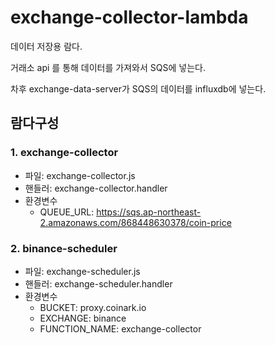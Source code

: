 # exchange-collector-lambda

데이터 저장용 람다.

거래소 api 를 통해 데이터를 가져와서 SQS에 넣는다.

차후 exchange-data-server가 SQS의 데이터를 influxdb에 넣는다.

## 람다구성

### 1. exchange-collector

* 파일: exchange-collector.js
* 핸들러: exchange-collector.handler
* 환경변수
  * QUEUE_URL: https://sqs.ap-northeast-2.amazonaws.com/868448630378/coin-price

### 2. binance-scheduler

* 파일: exchange-scheduler.js
* 핸들러: exchange-scheduler.handler
* 환경변수
  * BUCKET: proxy.coinark.io
  * EXCHANGE: binance
  * FUNCTION_NAME: exchange-collector
  
 
